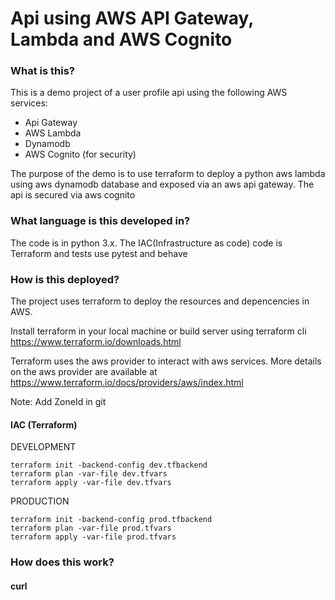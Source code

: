 # Api using AWS API Gateway, Lambda and AWS Cognito

### What is this?
This is a demo project of a user profile api using the following AWS services:
- Api Gateway 
- AWS Lambda 
- Dynamodb
- AWS Cognito (for security)

The purpose of the demo is to use terraform to deploy a python aws lambda using
aws dynamodb database and exposed via an aws api gateway. The api is secured via
aws cognito

### What language is this developed in?
The code is in python 3.x. The IAC(Infrastructure as code) code is Terraform and tests use pytest and behave

### How is this deployed?
The project uses terraform to deploy the resources and depencencies in AWS.

Install terraform in your local machine or build server using terraform cli
https://www.terraform.io/downloads.html

Terraform uses the aws provider to interact with aws services. More details on 
the aws provider are available at 
https://www.terraform.io/docs/providers/aws/index.html

Note: Add ZoneId in git 

#### IAC (Terraform)

DEVELOPMENT
```shell script
terraform init -backend-config dev.tfbackend
terraform plan -var-file dev.tfvars
terraform apply -var-file dev.tfvars

```

PRODUCTION
```shell script
terraform init -backend-config prod.tfbackend
terraform plan -var-file prod.tfvars
terraform apply -var-file prod.tfvars
```

### How does this work?

#### curl
```shell script


```
